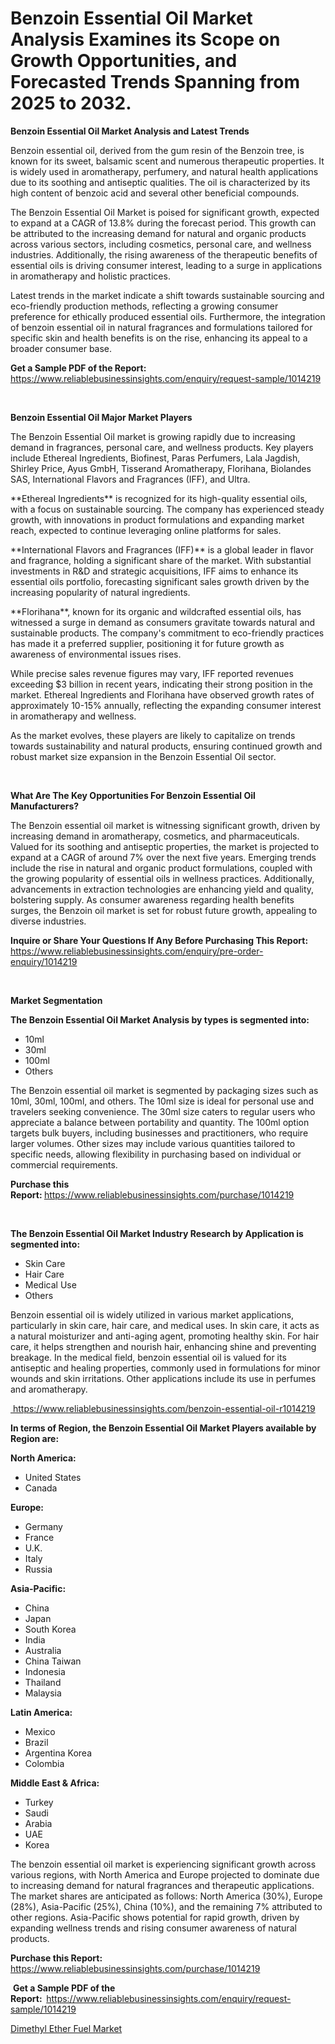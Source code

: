 <p><h1>Benzoin Essential Oil Market Analysis Examines its Scope on Growth Opportunities, and Forecasted Trends Spanning from 2025 to 2032.</h1></p><p><strong>Benzoin Essential Oil Market Analysis and Latest Trends</strong></p>
<p><p>Benzoin essential oil, derived from the gum resin of the Benzoin tree, is known for its sweet, balsamic scent and numerous therapeutic properties. It is widely used in aromatherapy, perfumery, and natural health applications due to its soothing and antiseptic qualities. The oil is characterized by its high content of benzoic acid and several other beneficial compounds.</p><p>The Benzoin Essential Oil Market is poised for significant growth, expected to expand at a CAGR of 13.8% during the forecast period. This growth can be attributed to the increasing demand for natural and organic products across various sectors, including cosmetics, personal care, and wellness industries. Additionally, the rising awareness of the therapeutic benefits of essential oils is driving consumer interest, leading to a surge in applications in aromatherapy and holistic practices.</p><p>Latest trends in the market indicate a shift towards sustainable sourcing and eco-friendly production methods, reflecting a growing consumer preference for ethically produced essential oils. Furthermore, the integration of benzoin essential oil in natural fragrances and formulations tailored for specific skin and health benefits is on the rise, enhancing its appeal to a broader consumer base.</p></p>
<p><strong>Get a Sample PDF of the Report:&nbsp;</strong> <a href="https://www.reliablebusinessinsights.com/enquiry/request-sample/1014219?utm_campaign=3004&utm_medium=2&utm_source=Github&utm_content=ia&utm_term=06032025&utm_id=benzoin-essential-oil">https://www.reliablebusinessinsights.com/enquiry/request-sample/1014219</a></p>
<p>&nbsp;</p>
<p><strong>Benzoin Essential Oil Major Market Players</strong></p>
<p><p>The Benzoin Essential Oil market is growing rapidly due to increasing demand in fragrances, personal care, and wellness products. Key players include Ethereal Ingredients, Biofinest, Paras Perfumers, Lala Jagdish, Shirley Price, Ayus GmbH, Tisserand Aromatherapy, Florihana, Biolandes SAS, International Flavors and Fragrances (IFF), and Ultra.</p><p>**Ethereal Ingredients** is recognized for its high-quality essential oils, with a focus on sustainable sourcing. The company has experienced steady growth, with innovations in product formulations and expanding market reach, expected to continue leveraging online platforms for sales.</p><p>**International Flavors and Fragrances (IFF)** is a global leader in flavor and fragrance, holding a significant share of the market. With substantial investments in R&D and strategic acquisitions, IFF aims to enhance its essential oils portfolio, forecasting significant sales growth driven by the increasing popularity of natural ingredients.</p><p>**Florihana**, known for its organic and wildcrafted essential oils, has witnessed a surge in demand as consumers gravitate towards natural and sustainable products. The company's commitment to eco-friendly practices has made it a preferred supplier, positioning it for future growth as awareness of environmental issues rises.</p><p>While precise sales revenue figures may vary, IFF reported revenues exceeding $3 billion in recent years, indicating their strong position in the market. Ethereal Ingredients and Florihana have observed growth rates of approximately 10-15% annually, reflecting the expanding consumer interest in aromatherapy and wellness.</p><p>As the market evolves, these players are likely to capitalize on trends towards sustainability and natural products, ensuring continued growth and robust market size expansion in the Benzoin Essential Oil sector.</p></p>
<p>&nbsp;</p>
<p><strong>What Are The Key Opportunities For Benzoin Essential Oil Manufacturers?</strong></p>
<p><p>The Benzoin essential oil market is witnessing significant growth, driven by increasing demand in aromatherapy, cosmetics, and pharmaceuticals. Valued for its soothing and antiseptic properties, the market is projected to expand at a CAGR of around 7% over the next five years. Emerging trends include the rise in natural and organic product formulations, coupled with the growing popularity of essential oils in wellness practices. Additionally, advancements in extraction technologies are enhancing yield and quality, bolstering supply. As consumer awareness regarding health benefits surges, the Benzoin oil market is set for robust future growth, appealing to diverse industries.</p></p>
<p><strong>Inquire or Share Your Questions If Any Before Purchasing This Report:</strong> <a href="https://www.reliablebusinessinsights.com/enquiry/pre-order-enquiry/1014219?utm_campaign=3004&utm_medium=2&utm_source=Github&utm_content=ia&utm_term=06032025&utm_id=benzoin-essential-oil">https://www.reliablebusinessinsights.com/enquiry/pre-order-enquiry/1014219</a></p>
<p>&nbsp;</p>
<p><strong>Market Segmentation</strong></p>
<p><strong>The Benzoin Essential Oil Market Analysis by types is segmented into:</strong></p>
<p><ul><li>10ml</li><li>30ml</li><li>100ml</li><li>Others</li></ul></p>
<p><p>The Benzoin essential oil market is segmented by packaging sizes such as 10ml, 30ml, 100ml, and others. The 10ml size is ideal for personal use and travelers seeking convenience. The 30ml size caters to regular users who appreciate a balance between portability and quantity. The 100ml option targets bulk buyers, including businesses and practitioners, who require larger volumes. Other sizes may include various quantities tailored to specific needs, allowing flexibility in purchasing based on individual or commercial requirements.</p></p>
<p><strong>Purchase this Report:&nbsp;</strong><a href="https://www.reliablebusinessinsights.com/purchase/1014219?utm_campaign=3004&utm_medium=2&utm_source=Github&utm_content=ia&utm_term=06032025&utm_id=benzoin-essential-oil">https://www.reliablebusinessinsights.com/purchase/1014219</a></p>
<p>&nbsp;</p>
<p><strong>The Benzoin Essential Oil Market Industry Research by Application is segmented into:</strong></p>
<p><ul><li>Skin Care</li><li>Hair Care</li><li>Medical Use</li><li>Others</li></ul></p>
<p><p>Benzoin essential oil is widely utilized in various market applications, particularly in skin care, hair care, and medical uses. In skin care, it acts as a natural moisturizer and anti-aging agent, promoting healthy skin. For hair care, it helps strengthen and nourish hair, enhancing shine and preventing breakage. In the medical field, benzoin essential oil is valued for its antiseptic and healing properties, commonly used in formulations for minor wounds and skin irritations. Other applications include its use in perfumes and aromatherapy.</p></p>
<p><a href="https://www.reliablebusinessinsights.com/benzoin-essential-oil-r1014219?utm_campaign=3004&utm_medium=2&utm_source=Github&utm_content=ia&utm_term=06032025&utm_id=benzoin-essential-oil">&nbsp;https://www.reliablebusinessinsights.com/benzoin-essential-oil-r1014219</a></p>
<p><strong>In terms of Region, the Benzoin Essential Oil Market Players available by Region are:</strong></p>
<p>
    <p> <strong> North America: </strong>
        <ul>
            <li>United States</li>
            <li>Canada</li>
        </ul>
        </p> 
    <p> <strong> Europe: </strong>
        <ul>
            <li>Germany</li>
            <li>France</li>
            <li>U.K.</li>
            <li>Italy</li>
            <li>Russia</li>
        </ul>
        </p> 
    <p> <strong> Asia-Pacific: </strong>
        <ul>
            <li>China</li>
            <li>Japan</li>
            <li>South Korea</li>
            <li>India</li>
            <li>Australia</li>
            <li>China Taiwan</li>
            <li>Indonesia</li>
            <li>Thailand</li>
            <li>Malaysia</li>
        </ul>
        </p> 
    <p> <strong> Latin America: </strong>
        <ul>
            <li>Mexico</li>
            <li>Brazil</li>
            <li>Argentina Korea</li>
            <li>Colombia</li>
        </ul>
        </p> 
    <p> <strong> Middle East & Africa: </strong>
        <ul>
            <li>Turkey</li>
            <li>Saudi</li>
            <li>Arabia</li>
            <li>UAE</li>
            <li>Korea</li>
        </ul>
    </p>
    </p>
<p><p>The benzoin essential oil market is experiencing significant growth across various regions, with North America and Europe projected to dominate due to increasing demand for natural fragrances and therapeutic applications. The market shares are anticipated as follows: North America (30%), Europe (28%), Asia-Pacific (25%), China (10%), and the remaining 7% attributed to other regions. Asia-Pacific shows potential for rapid growth, driven by expanding wellness trends and rising consumer awareness of natural products.</p></p>
<p><strong>Purchase this Report: </strong><a href="https://www.reliablebusinessinsights.com/purchase/1014219?utm_campaign=3004&utm_medium=2&utm_source=Github&utm_content=ia&utm_term=06032025&utm_id=benzoin-essential-oil">https://www.reliablebusinessinsights.com/purchase/1014219</a></p>
<p>&nbsp;<strong>Get a Sample PDF of the Report:&nbsp;&nbsp;</strong><a href="https://www.reliablebusinessinsights.com/enquiry/request-sample/1014219?utm_campaign=3004&utm_medium=2&utm_source=Github&utm_content=ia&utm_term=06032025&utm_id=benzoin-essential-oil">https://www.reliablebusinessinsights.com/enquiry/request-sample/1014219</a></p>
<p><strong></strong></p>
<p><p><a href="https://github.com/djibenesha/Market-Research-Report-List-1/blob/main/dimethyl-ether-fuel-market.md?utm_campaign=3004&utm_medium=2&utm_source=Github&utm_content=ia&utm_term=06032025&utm_id=benzoin-essential-oil">Dimethyl Ether Fuel Market</a></p></p>